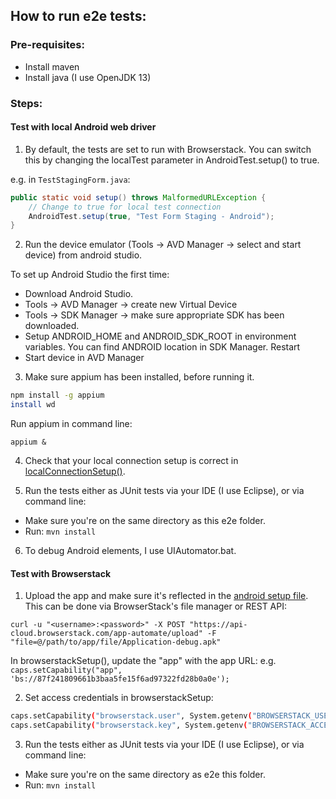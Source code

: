 ## How to run e2e tests:
  
### Pre-requisites:

* Install maven
* Install java (I use OpenJDK 13)

### Steps:


#### Test with local Android web driver

1. By default, the tests are set to run with Browserstack. You can switch this by changing the localTest parameter in AndroidTest.setup() to true.

e.g. in `TestStagingForm.java`:

```java
public static void setup() throws MalformedURLException {
    // Change to true for local test connection
    AndroidTest.setup(true, "Test Form Staging - Android");
}

```

2. Run the device emulator (Tools -> AVD Manager -> select and start device) from android studio.

To set up Android Studio the first time:
- Download Android Studio.
- Tools -> AVD Manager -> create new Virtual Device
- Tools -> SDK Manager -> make sure appropriate SDK has been downloaded.
- Setup ANDROID_HOME and ANDROID_SDK_ROOT in environment variables. You can find ANDROID location in SDK Manager. Restart
- Start device in AVD Manager


3. Make sure appium has been installed, before running it.
```bash
npm install -g appium
install wd
```
Run appium in command line: 

`appium &`

4. Check that your local connection setup is correct in <a href="https://github.com/FAIMS/FAIMS3/blob/main/e2e/src/test/java/org/fedarch/faims3/android/AndroidTest.java">localConnectionSetup()</a>. 

5. Run the tests either as JUnit tests via your IDE (I use Eclipse), or via command line:
* Make sure you're on the same directory as this e2e folder. 
* Run: `mvn install`

6. To debug Android elements, I use UIAutomator.bat.

#### Test with Browserstack

1. Upload the app and make sure it's reflected in the <a href="https://github.com/FAIMS/FAIMS3/blob/main/e2e/src/test/java/org/fedarch/faims3/android/AndroidTest.java">android setup file</a>. <br>This can be done via BrowserStack's file manager or REST API:
```
curl -u "<username>:<password>" -X POST "https://api-cloud.browserstack.com/app-automate/upload" -F "file=@/path/to/app/file/Application-debug.apk"
```


In browserstackSetup(), update the "app" with the app URL: 
e.g. `caps.setCapability("app", 'bs://87f241809661b3baa5fe15f6ad97322fd28b0a0e');`


2. Set access credentials in browserstackSetup:
```bash
caps.setCapability("browserstack.user", System.getenv("BROWSERSTACK_USERNAME"));
caps.setCapability("browserstack.key", System.getenv("BROWSERSTACK_ACCESS_KEY"));
```


3. Run the tests either as JUnit tests via your IDE (I use Eclipse), or via command line:
* Make sure you're on the same directory as e2e this folder. 
* Run: `mvn install`
  
